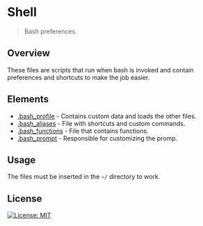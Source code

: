 # Shell
> Bash preferences.

## Overview
These files are scripts that run when bash is invoked and contain preferences and shortcuts to make the job easier.

## Elements
- [.bash_profile](.bash_profile) - Contains custom data and loads the other files.
- [.bash_aliases](.bash_aliases) - File with shortcuts and custom commands.
- [.bash_functions](.bash_functions) - File that contains functions.
- [.bash_prompt](.bash_prompt) - Responsible for customizing the promp.

## Usage
The files must be inserted in the `~/` directory to work.

## License
[![License: MIT](https://img.shields.io/badge/License-MIT-blue.svg)](../LICENSE)
